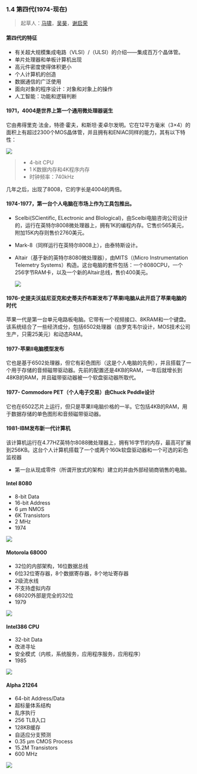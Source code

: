 ### 1.4 第四代(1974-现在)
>起草人：[马啸]()，[吴昊]()，[谢启荣](mailto:xieqr16@lzu.edu.cn)

#### 第四代的特征

- 有关超大规模集成电路（VLSI）/（ULSI）的介绍——集成百万个晶体管。
- 单片处理器和单板计算机出现
- 高元件密度使得体积更小
- 个人计算机的创造
- 数据通信的广泛使用
- 面向对象的程序设计：对象和对象上的操作
- 人工智能：功能和逻辑判断

#### 1971，4004是世界上第一个通用微处理器诞生

它由弗得里克·法金，特德·霍夫，和斯坦·麦卓尔发明。它在12平方毫米（3×4）的面积上有超过2300个MOS晶体管，并且拥有和ENIAC同样的能力，其有以下特性：

![](http://i.imgur.com/nkF2I7C.png)

>	* 4-bit CPU
>	* 1 K数据内存和4K程序内存
>	* 时钟频率：740kHz

几年之后，出现了8008，它的字长是4004的两倍。

#### 1974-1977，第一台个人电脑在市场上作为工具包推出。

- Scelbi(SCientific, ELectronic and BIological)，由Scelbi电脑咨询公司设计的，运行在英特尔8008微处理器上，拥有1K的编程内存。它售价565美元，附加15K内存则售价2760美元。
- Mark-8（同样运行在英特尔8008上），由泰特斯设计。
- Altair（基于新的英特尔8080微处理器），由MITS（(Micro Instrumentation Telemetry Systems）构造。这台电脑的套件包括：一个8080CPU，一个256字节RAM卡，以及一个新的Altair总线，售价400美元。

	![](http://i.imgur.com/7RvyEEj.png)

#### 1976-史提夫沃兹尼亚克和史蒂夫乔布斯发布了苹果I电脑从此开启了苹果电脑的时代
苹果一代是第一台单元电路板电脑。它带有一个视频接口、8KRAM和一个键盘。该系统结合了一些经济成分，包括6502处理器（由罗克韦尔设计，MOS技术公司生产，只需25美元）和动态RAM。

#### 1977-苹果II电脑模型发布
它也是基于6502处理器，但它有彩色图形（这是个人电脑的先例），并且搭载了一个用于存储的音频磁带驱动器。先前的配置还是4KB的RAM，一年后就增长到48KB的RAM，并且磁带驱动器被一个软盘驱动器所取代。
#### 1977- Commodore PET（个人电子交易）由Chuck Peddle设计
它也在6502芯片上运行，但只是苹果II电脑价格的一半。它包括4KB的RAM，用于数据存储的单色图形和音频磁带驱动器。
#### 1981-IBM发布新一代计算机
该计算机运行在4.77HZ英特尔8088微处理器上，拥有16字节的内存，最高可扩展到256KB。这台个人计算机搭载了一个或两个160k软盘驱动器和一个可选的彩色监视器 
- 第一台从现成零件（所谓开放式的架构）建立的并由外部经销商销售的电脑。

#### Intel 8080
- 8-bit Data
- 16-bit Address
- 6 µm NMOS
- 6K Transistors
- 2 MHz 
- 1974

![](http://i.imgur.com/hDRGFeA.png) 
#### Motorola 68000
- 32位的内部架构，16位数据总线
- 6位32位寄存器，8个数据寄存器，8个地址寄存器
- 2级流水线
- 不支持虚拟内存
- 68020外部是完全的32位
- 1979

![](http://i.imgur.com/mdll3V6.png)
#### Intel386 CPU
- 32-bit Data 
- 改进寻址
- 安全模式（内核，系统服务，应用程序服务，应用程序）
- 1985

![](http://i.imgur.com/cUej3AW.png)
#### Alpha 21264
- 64-bit Address/Data
- 超标量体系结构
- 乱序执行 
- 256 TLB入口
- 128KB缓存 
- 自适应分支预测
- 0.35 µm CMOS Process 
- 15.2M Transistors 
- 600 MHz

![](http://i.imgur.com/pxsnKNs.png)
